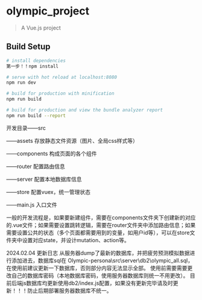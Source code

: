 # olympic_project

> A Vue.js project

## Build Setup

``` bash
# install dependencies
第一步！！npm install

# serve with hot reload at localhost:8080
npm run dev

# build for production with minification
npm run build

# build for production and view the bundle analyzer report
npm run build --report
```

开发目录——src

——assets 存放静态文件资源（图片、全局css样式等）

——components 构成页面的各个组件

——router 配置路由信息

——server 配置本地数据库信息

——store 配置vuex，统一管理状态

——main.js 入口文件


一般的开发流程是，如果要新建组件，需要在components文件夹下创建新的对应的.vue文件；如果需要设置跳转逻辑，需要在router文件夹中添加路由信息；如果需要设置公共的状态（多个页面都需要用到的变量，如用户id等），可以在store文件夹中设置对应state，并设计mutation、action等。

2024.02.04 更新日志
从服务器dump了最新的数据库，并把疲劳预测模拟数据进行添加进去，数据库sql在 Olympic-persona\src\server\db2\olympic_all.sql，在使用前建议更新一下数据库，否则部分内容无法显示全部。
使用前需要需要更改自己的数据库密码（本地数据库密码，使用服务器数据库则统一不用更改）。
目前后端js数据库均更新使用db2/index.js配置，如果没有更新完毕请及时更新！！！防止后期部署服务器数据库不统一。

